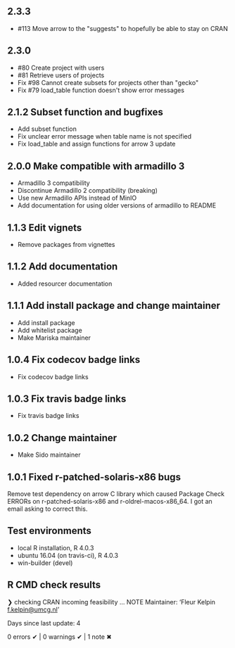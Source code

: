 ## 2.3.3
* #113 Move arrow to the "suggests" to hopefully be able to stay on CRAN

## 2.3.0 
* #80 Create project with users
* #81 Retrieve users of projects
* Fix #98 Cannot create subsets for projects other than "gecko"
* Fix #79 load_table function doesn't show error messages

## 2.1.2 Subset function and bugfixes
* Add subset function
* Fix unclear error message when table name is not specified 
* Fix load_table and assign functions for arrow 3 update

## 2.0.0 Make compatible with armadillo 3
* Armadillo 3 compatibility
* Discontinue Armadillo 2 compatibility (breaking)
* Use new Armadillo APIs instead of MinIO
* Add documentation for using older versions of armadillo to README

## 1.1.3 Edit vignets
* Remove packages from vignettes

## 1.1.2 Add documentation
* Added resourcer documentation

## 1.1.1 Add install package and change maintainer
* Add install package
* Add whitelist package
* Make Mariska maintainer

## 1.0.4 Fix codecov badge links
* Fix codecov badge links 

## 1.0.3 Fix travis badge links
* Fix travis badge links 

## 1.0.2 Change maintainer
* Make Sido maintainer

## 1.0.1 Fixed r-patched-solaris-x86 bugs
Remove test dependency on arrow C library which caused Package Check ERRORs on
r-patched-solaris-x86 and r-oldrel-macos-x86_64.
I got an email asking to correct this.

## Test environments
* local R installation, R 4.0.3
* ubuntu 16.04 (on travis-ci), R 4.0.3
* win-builder (devel)

## R CMD check results
❯ checking CRAN incoming feasibility ... NOTE
  Maintainer: ‘Fleur Kelpin <f.kelpin@umcg.nl>’
  
  Days since last update: 4

0 errors ✔ | 0 warnings ✔ | 1 note ✖
